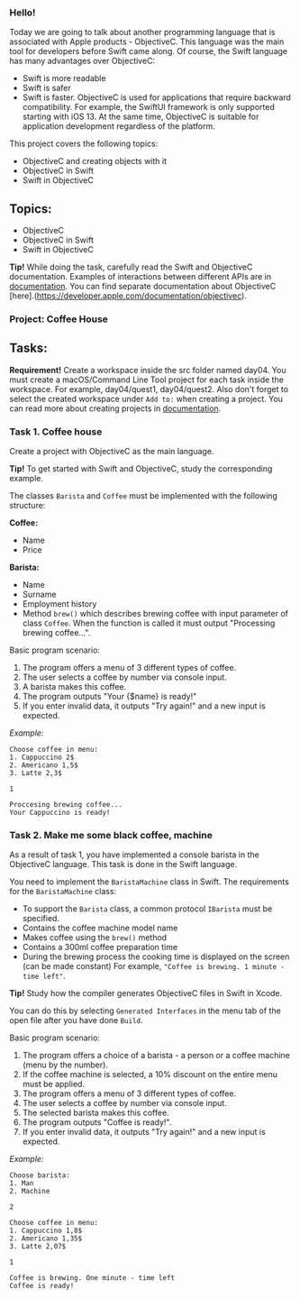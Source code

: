 ### Hello!

Today we are going to talk about another programming language that is associated with Apple products - ObjectiveC. 
This language was the main tool for developers before Swift came along. 
Of course, the Swift language has many advantages over ObjectiveC:
- Swift is more readable
- Swift is safer
- Swift is faster.
ObjectiveC is used for applications that require backward compatibility. For example, the SwiftUI framework is only supported starting with iOS 13. At the same time, ObjectiveC is suitable for application development regardless of the platform.

This project covers the following topics:
- ObjectiveC and creating objects with it
- ObjectiveC in Swift
- Swift in ObjectiveC
  
## Topics:
- ObjectiveC
- ObjectiveC in Swift
- Swift in ObjectiveC

**Tip!** While doing the task, carefully read the Swift and ObjectiveC documentation. Examples of interactions between different APIs are in [documentation](https://developer.apple.com/documentation/swift/importing-objective-c-into-swift). You can find separate documentation about ObjectiveC [here].(https://developer.apple.com/documentation/objectivec).

### Project: Coffee House 

## Tasks:

**Requirement!** Create a workspace inside the src folder named day04. 
You must create a macOS/Command Line Tool project for each task inside the workspace. For example, day04/quest1, day04/quest2.
Also don't forget to select the created workspace under `Add to:` when creating a project.
You can read more about creating projects in [documentation](https://www.swift.org/getting-started/).

### Task 1. Coffee house
Create a project with ObjectiveC as the main language.

**Tip!** To get started with Swift and ObjectiveC, study the corresponding example.

The classes `Barista` and `Coffee` must be implemented with the following structure:

**Coffee:**
- Name
- Price

**Barista:**
- Name
- Surname
- Employment history
- Method `brew()` which describes brewing coffee with input parameter of class `Coffee`. When the function is called it must output "Processing brewing coffee...". 

Basic program scenario:
1. The program offers a menu of 3 different types of coffee.
2. The user selects a coffee by number via console input.
3. A barista makes this coffee.
4. The program outputs "Your {$name} is ready!"
5. If you enter invalid data, it outputs "Try again!" and a new input is expected.

_Example:_
```
Choose coffee in menu:
1. Сappuccino 2$
2. Americano 1,5$
3. Latte 2,3$

1

Proccesing brewing coffee...
Your Сappuccino is ready!
```  

### Task 2. Make me some black coffee, machine

As a result of task 1, you have implemented a console barista in the ObjectiveC language.
This task is done in the Swift language.

You need to implement the `BaristaMachine` class in Swift.
The requirements for the `BaristaMachine` class:

- To support the `Barista` class, a common protocol `IBarista` must be specified.
- Contains the coffee machine model name
- Makes coffee using the `brew()` method
- Contains a 300ml coffee preparation time
- During the brewing process the cooking time is displayed on the screen (can be made constant)
For example, `"Coffee is brewing. 1 minute - time left"`.

**Tip!** Study how the compiler generates ObjectiveC files in Swift in Xcode.

You can do this by selecting `Generated Interfaces` in the menu tab of the open file after you have done `Build`.

Basic program scenario:
1. The program offers a choice of a barista - a person or a coffee machine (menu by the number).
2. If the coffee machine is selected, a 10% discount on the entire menu must be applied.
3. The program offers a menu of 3 different types of coffee.
4. The user selects a coffee by number via console input.
5. The selected barista makes this coffee.
6. The program outputs "Coffee is ready!".
7. If you enter invalid data, it outputs "Try again!" and a new input is expected.

_Example:_
```
Choose barista:
1. Man
2. Machine

2

Choose coffee in menu:
1. Сappuccino 1,8$
2. Americano 1,35$
3. Latte 2,07$

1

Coffee is brewing. One minute - time left
Coffee is ready!
```
